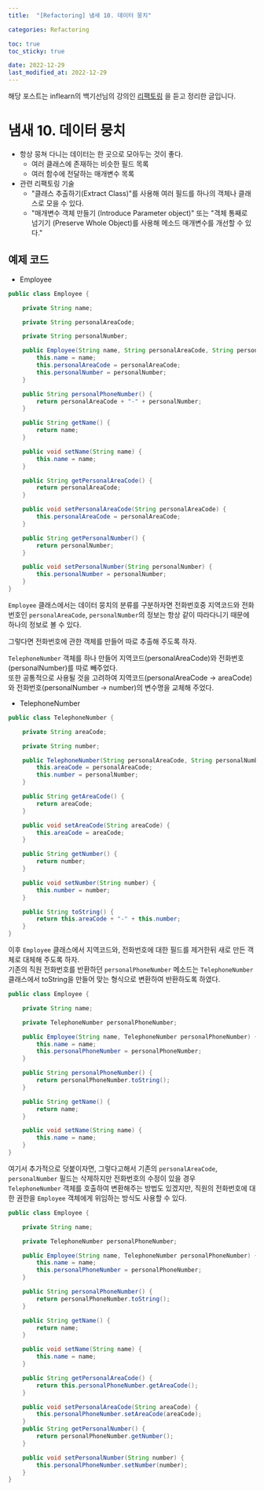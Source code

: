 ```yaml
---
title:  "[Refactoring] 냄새 10. 데이터 뭉치"

categories: Refactoring

toc: true
toc_sticky: true

date: 2022-12-29
last_modified_at: 2022-12-29
---
```


해당 포스트는 inflearn의 백기선님의 강의인 [리팩토링](https://www.inflearn.com/course/%EB%A6%AC%ED%8C%A9%ED%86%A0%EB%A7%81) 을 듣고 정리한 글입니다.

# 냄새 10. 데이터 뭉치

- 항상 뭉쳐 다니는 데이터는 한 곳으로 모아두는 것이 좋다.
  - 여러 클래스에 존재하는 비슷한 필드 목록
  - 여러 함수에 전달하는 매개변수 목록
- 관련 리팩토링 기술
  - "클래스 추출하기(Extract Class)"를 사용해 여러 필드를 하나의 객체나 클래스로 모을 수 있다.
  - "매개변수 객체 만들기 (Introduce Parameter object)" 또는 "객체 통째로 넘기기 (Preserve Whole Object)를 사용해 메소드 매개변수를 개선할 수 있다." 

## 예제 코드

- Employee

```java
public class Employee {

    private String name;

    private String personalAreaCode;

    private String personalNumber;

    public Employee(String name, String personalAreaCode, String personalNumber) {
        this.name = name;
        this.personalAreaCode = personalAreaCode;
        this.personalNumber = personalNumber;
    }

    public String personalPhoneNumber() {
        return personalAreaCode + "-" + personalNumber;
    }

    public String getName() {
        return name;
    }

    public void setName(String name) {
        this.name = name;
    }

    public String getPersonalAreaCode() {
        return personalAreaCode;
    }

    public void setPersonalAreaCode(String personalAreaCode) {
        this.personalAreaCode = personalAreaCode;
    }

    public String getPersonalNumber() {
        return personalNumber;
    }

    public void setPersonalNumber(String personalNumber) {
        this.personalNumber = personalNumber;
    }
}
```

`Employee` 클래스에서는 데이터 뭉치의 분류를 구분하자면 전화번호중 지역코드와 전화번호인 `personalAreaCode`, `personalNumber`의 정보는 항상 같이 따라다니기 때문에 하나의 정보로 볼 수 있다.

그렇다면 전화번호에 관한 객체를 만들어 따로 추출해 주도록 하자.

`TelephoneNumber` 객체를 하나 만들어 지역코드(personalAreaCode)와 전화번호(personalNumber)를 따로 빼주었다.  
또한 공통적으로 사용될 것을 고려하여 지역코드(personalAreaCode -> areaCode)와 전화번호(personalNumber -> number)의 변수명을 교체해 주었다.

- TelephoneNumber

```java
public class TelephoneNumber {

    private String areaCode;

    private String number;

    public TelephoneNumber(String personalAreaCode, String personalNumber) {
        this.areaCode = personalAreaCode;
        this.number = personalNumber;
    }

    public String getAreaCode() {
        return areaCode;
    }

    public void setAreaCode(String areaCode) {
        this.areaCode = areaCode;
    }

    public String getNumber() {
        return number;
    }

    public void setNumber(String number) {
        this.number = number;
    }

    public String toString() {
        return this.areaCode + "-" + this.number;
    }
}
```

이후 `Employee` 클래스에서 지역코드와, 전화번호에 대한 필드를 제거한뒤 새로 만든 객체로 대체해 주도록 하자.  
기존의 직원 전화번호를 반환하던 `personalPhoneNumber` 메소드는 `TelephoneNumber` 클래스에서 toString을 만들어 맞는 형식으로 변환하여 반환하도록 하였다.

```java
public class Employee {

    private String name;

    private TelephoneNumber personalPhoneNumber;

    public Employee(String name, TelephoneNumber personalPhoneNumber) {
        this.name = name;
        this.personalPhoneNumber = personalPhoneNumber;
    }

    public String personalPhoneNumber() {
        return personalPhoneNumber.toString();
    }

    public String getName() {
        return name;
    }

    public void setName(String name) {
        this.name = name;
    }
}
```

여기서 추가적으로 덧붙이자면, 그렇다고해서 기존의 `personalAreaCode`, `personalNumber` 필드는 삭제하지만 전화번호의 수정이 있을 경우  
`TelephoneNumber` 객체를 호출하여 변환해주는 방법도 있겠지만, 직원의 전화번호에 대한 권한을 `Employee` 객체에게 위임하는 방식도 사용할 수 있다.

```java
public class Employee {

    private String name;

    private TelephoneNumber personalPhoneNumber;

    public Employee(String name, TelephoneNumber personalPhoneNumber) {
        this.name = name;
        this.personalPhoneNumber = personalPhoneNumber;
    }

    public String personalPhoneNumber() {
        return personalPhoneNumber.toString();
    }

    public String getName() {
        return name;
    }

    public void setName(String name) {
        this.name = name;
    }

    public String getPersonalAreaCode() {
        return this.personalPhoneNumber.getAreaCode();
    }

    public void setPersonalAreaCode(String areaCode) {
        this.personalPhoneNumber.setAreaCode(areaCode);
    }
    public String getPersonalNumber() {
        return personalPhoneNumber.getNumber();
    }

    public void setPersonalNumber(String number) {
        this.personalPhoneNumber.setNumber(number);
    }
}
```

